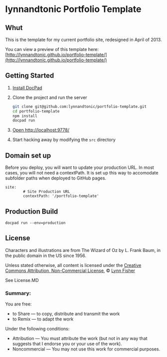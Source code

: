 # lynnandtonic Portfolio Template

## Whut

This is the template for my current portfolio site, redesigned in April of 2013.

You can view a preview of this template here: [http://lynnandtonic.github.io/portfolio-template/](http://lynnandtonic.github.io/portfolio-template/)

## Getting Started

1. [Install DocPad](https://github.com/bevry/docpad)

1. Clone the project and run the server

	``` bash
	git clone git@github.com:lynnandtonic/portfolio-template.git
	cd portfolio-template
	npm install
	docpad run
	```

1. [Open http://localhost:9778/](http://localhost:9778/)

1. Start hacking away by modifying the `src` directory


## Domain set up

Before you deploy, you will want to update your production URL. In most cases, you will not need a contextPath. It is set up this way to accomodate subfolder paths when deployed to GitHub pages.

	site:
			# Site Production URL
			contextPath: '/portfolio-template'

## Production Build

    docpad run --env=production

## License

Characters and illustrations are from The Wizard of Oz by L. Frank Baum, in the public domain in the US since 1956.

Unless stated otherwise, all content is licensed under the [Creative Commons Attribution, Non-Commercial License](http://creativecommons.org/licenses/by/3.0/), © [Lynn Fisher](http://lynnandtonic.com)

See License.MD

### Summary:

You are free:
* to Share — to copy, distribute and transmit the work
* to Remix — to adapt the work

Under the following conditions:
* Attribution — You must attribute the work (but not in any way that suggests that I endorse you or your use of the work).
* Noncommercial — You may not use this work for commercial purposes.